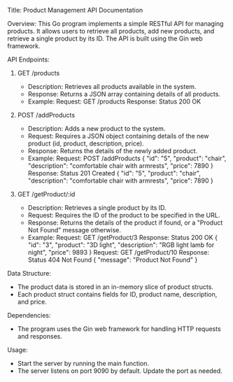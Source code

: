 Title: Product Management API Documentation

Overview:
This Go program implements a simple RESTful API for managing products. It allows users to retrieve all products, add new products, and retrieve a single product by its ID. The API is built using the Gin web framework.

API Endpoints:
1. GET /products
   - Description: Retrieves all products available in the system.
   - Response: Returns a JSON array containing details of all products.
   - Example:
     Request: GET /products
     Response: Status 200 OK
      

2. POST /addProducts
   - Description: Adds a new product to the system.
   - Request: Requires a JSON object containing details of the new product (id, product, description, price).
   - Response: Returns the details of the newly added product.
   - Example:
     Request: POST /addProducts
              {
                "id": "5",
                "product": "chair",
                "description": "comfortable chair with armrests",
                "price": 7890
              }
     Response: Status 201 Created
               {
                 "id": "5",
                 "product": "chair",
                 "description": "comfortable chair with armrests",
                 "price": 7890
               }

3. GET /getProduct/:id
   - Description: Retrieves a single product by its ID.
   - Request: Requires the ID of the product to be specified in the URL.
   - Response: Returns the details of the product if found, or a "Product Not Found" message otherwise.
   - Example:
     Request: GET /getProduct/3
     Response: Status 200 OK
               {
                 "id": "3",
                 "product": "3D light",
                 "description": "RGB light lamb for night",
                 "price": 9893
               }
             Request: GET /getProduct/10
     Response: Status 404 Not Found
               {
                 "message": "Product Not Found"
               }

Data Structure:
- The product data is stored in an in-memory slice of product structs.
- Each product struct contains fields for ID, product name, description, and price.

Dependencies:
- The program uses the Gin web framework for handling HTTP requests and responses.

Usage:
- Start the server by running the main function.
- The server listens on port 9090 by default. Update the port as needed.
